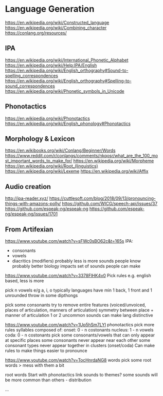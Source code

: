 # Language Generation

https://en.wikipedia.org/wiki/Constructed_language
https://en.wikipedia.org/wiki/Combining_character
https://conlang.org/resources/

## IPA

https://en.wikipedia.org/wiki/International_Phonetic_Alphabet
https://en.wikipedia.org/wiki/Help:IPA/English
https://en.wikipedia.org/wiki/English_orthography#Sound-to-spelling_correspondences
https://en.wikipedia.org/wiki/English_orthography#Spelling-to-sound_correspondences
https://en.wikipedia.org/wiki/Phonetic_symbols_in_Unicode

## Phonotactics

https://en.wikipedia.org/wiki/Phonotactics
https://en.wikipedia.org/wiki/English_phonology#Phonotactics

## Morphology & Lexicon

https://en.wikibooks.org/wiki/Conlang/Beginner/Words
https://www.reddit.com/r/conlangs/comments/nkqosr/what_are_the_100_most_important_words_to_make_for/
https://en.wikipedia.org/wiki/Morpheme
https://en.wikipedia.org/wiki/Root_(linguistics)
https://en.wikipedia.org/wiki/Lexeme
https://en.wikipedia.org/wiki/Affix

## Audio creation

http://ipa-reader.xyz/
https://cuttlesoft.com/blog/2018/09/13/pronouncing-things-with-amazons-polly/
https://github.com/WICG/speech-api/issues/37
https://github.com/espeak-ng/espeak-ng
https://github.com/espeak-ng/espeak-ng/issues/1701

## From Artifexian

https://www.youtube.com/watch?v=sFWc0sBO62c&t=165s
IPA:

- consonants
- vowels
- diacritics (modifiers)
  probably less is more
  sounds people know probably better
  biology impacts set of sounds people can make

https://www.youtube.com/watch?v=3378FlHK4v0
Pick rules e.g. english based, less is more

pick n vowels e/g a, i, o
typically languages have min 1 back, 1 front and 1 unrounded
throw in some dipthongs

pick some consonants
try to remove entire features (voiced/unvoiced, places of articulation, manners of articulation)
symmetry between place + manner of articulation
1 or 2 uncommon sounds can make lang distinctive

https://www.youtube.com/watch?v=1Up5hSm7LYI
phonotactics
pick more rules
syllables composed of:
onset: 0 - n costonants
nucleus: 1 - n vowels
coda: 0 - n costonants
pick some consonants/vowels that can only appear at specific places
some consonants never appear near each other
some consonant types never appear together in clusters (onset/coda)
Can make rules to make things easier to pronounce

https://www.youtube.com/watch?v=TocHnrdaNG8
words
pick some root words > mess with them a bit

root words
Start with phonotactics
link sounds to themes?
some sounds will be more common than others - distribution

...
